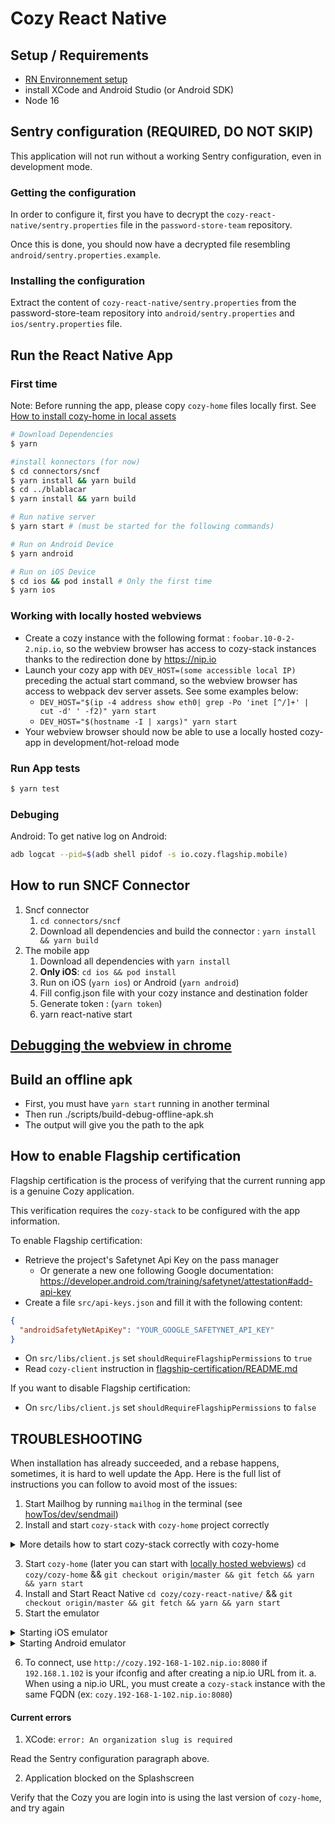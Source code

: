 # Cozy React Native

## Setup / Requirements
- [RN Environnement setup](https://reactnative.dev/docs/environment-setup)
- install XCode and Android Studio (or Android SDK)
- Node 16

## Sentry configuration (REQUIRED, DO NOT SKIP)

This application will not run without a working Sentry configuration, even in development mode.

### Getting the configuration
In order to configure it, first you have to decrypt the `cozy-react-native/sentry.properties` file in the `password-store-team` repository.

Once this is done, you should now have a decrypted file resembling `android/sentry.properties.example`.

### Installing the configuration

Extract the content of `cozy-react-native/sentry.properties` from the password-store-team repository into
`android/sentry.properties` and `ios/sentry.properties` file.

## Run the React Native App

### First time

Note: Before running the app, please copy `cozy-home` files locally first. See [How to install cozy-home in local assets](docs/how-to-install-home.md)

```bash
# Download Dependencies
$ yarn

#install konnectors (for now)
$ cd connectors/sncf
$ yarn install && yarn build
$ cd ../blablacar
$ yarn install && yarn build

# Run native server
$ yarn start # (must be started for the following commands)

# Run on Android Device
$ yarn android

# Run on iOS Device
$ cd ios && pod install # Only the first time
$ yarn ios

```

### Working with locally hosted webviews
* Create a cozy instance with the following format : `foobar.10-0-2-2.nip.io`, so the webview browser has access to cozy-stack instances thanks to the redirection done by https://nip.io
* Launch your cozy app with `DEV_HOST=(some accessible local IP)` preceding the actual start command, so the webview browser has access to webpack dev server assets. See some examples below:
    * `DEV_HOST="$(ip -4 address show eth0| grep -Po 'inet [^/]+' | cut -d' ' -f2)" yarn start`
    * `DEV_HOST="$(hostname -I | xargs)" yarn start`
* Your webview browser should now be able to use a locally hosted cozy-app in development/hot-reload mode

### Run App tests
```bash
$ yarn test
```

### Debuging 

Android: To get native log on Android: 
```bash
adb logcat --pid=$(adb shell pidof -s io.cozy.flagship.mobile)
```

## How to run SNCF Connector

1. Sncf connector
    1. `cd connectors/sncf`
    2. Download all dependencies and build the connector : `yarn install && yarn build`
2. The mobile app
    1. Download all dependencies with `yarn install`
    2. **Only iOS**: `cd ios && pod install`
    3. Run on iOS (`yarn ios`) or Android (`yarn android`)
    4. Fill config.json file with your cozy instance and destination folder
    5. Generate token : (`yarn token`)
    6. yarn react-native start

## [Debugging the webview in chrome](https://github.com/react-native-webview/react-native-webview/blob/master/docs/Debugging.md)



## Build an offline apk

* First, you must have `yarn start` running in another terminal
* Then run ./scripts/build-debug-offline-apk.sh
* The output will give you the path to the apk


## How to enable Flagship certification

Flagship certification is the process of verifying that the current running app is a genuine Cozy application.

This verification requires the `cozy-stack` to be configured with the app information.

To enable Flagship certification:
- Retrieve the project's Safetynet Api Key on the pass manager
  - Or generate a new one following Google documentation: https://developer.android.com/training/safetynet/attestation#add-api-key
- Create a file `src/api-keys.json` and fill it with the following content:
```json
{
  "androidSafetyNetApiKey": "YOUR_GOOGLE_SAFETYNET_API_KEY"
}
```
- On `src/libs/client.js` set `shouldRequireFlagshipPermissions` to `true`
- Read `cozy-client` instruction in [flagship-certification/README.md](https://github.com/cozy/cozy-client/blob/master/packages/cozy-client/src/flagship-certification/README.md)

If you want to disable Flagship certification:
- On `src/libs/client.js` set `shouldRequireFlagshipPermissions` to `false`

## TROUBLESHOOTING

When installation has already succeeded, and a rebase happens, sometimes, it is hard to well update the App.
Here is the full list of instructions you can follow to avoid most of the issues:

1. Start Mailhog by running `mailhog` in the terminal (see [howTos/dev/sendmail](https://docs.cozy.io/en/howTos/dev/sendmail/))
2. Install and start `cozy-stack` with `cozy-home` project correctly

<details>
    <summary>More details how to start cozy-stack correctly with cozy-home</summary>

a. For more details on how to create a dev environment read [cozy-stack documentation](https://docs.cozy.io/en/cozy-stack/cli/cozy-stack_serve/) and [cozy-home documentation](https://github.com/cozy/cozy-home/blob/master/docs/develop.md)

b. For `cozy-react-native` important parameters to run `cozy-stack` are:
  * `--appdir home:/PATH_TO/cozy/cozy-home/build` - configure your local `cozy-home` project
  * `--host 0.0.0.0` - allow access from local network
  * `--mail-port 1025 --mail-disable-tls` - configure email server (see [howTos/dev/sendmail](https://docs.cozy.io/en/howTos/dev/sendmail/))
</details>

3. Start `cozy-home` (later you can start with [locally hosted webviews](https://github.com/cozy/cozy-react-native/blob/master/README.md#working-with-locally-hosted-webviews))
`cd cozy/cozy-home` && `git checkout origin/master && git fetch && yarn && yarn start`
4. Install and Start React Native
`cd cozy/cozy-react-native/` && `git checkout origin/master && git fetch && yarn && yarn start`
5. Start the emulator

<details>
    <summary>Starting iOS emulator</summary>

a. Install iOS dependencies
`cd cozy/cozy-react-native/ios` && `pod install`

b. Start Xcode

c. Choose a simulator model in the devices menu

d. Click on `Play` button to build app, that start simulator

</details>

<details>
    <summary>Starting Android emulator</summary>
<p>
a. Run Android app on emulator
   `yarn android`

</p>
</details>

6. To connect, use `http://cozy.192-168-1-102.nip.io:8080` if `192.168.1.102` is your ifconfig and after creating a nip.io URL from it.
   a. When using a nip.io URL, you must create a `cozy-stack` instance with the same FQDN (ex: `cozy.192-168-1-102.nip.io:8080`)

#### Current errors

1. XCode: `error: An organization slug is required`

Read the Sentry configuration paragraph above.

2. Application blocked on the Splashscreen

Verify that the Cozy you are login into is using the last version of `cozy-home`, and try again
